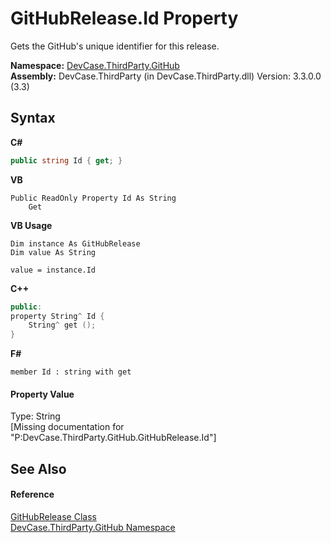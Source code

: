 # GitHubRelease.Id Property 
 

Gets the GitHub's unique identifier for this release.

**Namespace:**&nbsp;<a href="N_DevCase_ThirdParty_GitHub">DevCase.ThirdParty.GitHub</a><br />**Assembly:**&nbsp;DevCase.ThirdParty (in DevCase.ThirdParty.dll) Version: 3.3.0.0 (3.3)

## Syntax

**C#**<br />
``` C#
public string Id { get; }
```

**VB**<br />
``` VB
Public ReadOnly Property Id As String
	Get
```

**VB Usage**<br />
``` VB Usage
Dim instance As GitHubRelease
Dim value As String

value = instance.Id

```

**C++**<br />
``` C++
public:
property String^ Id {
	String^ get ();
}
```

**F#**<br />
``` F#
member Id : string with get

```


#### Property Value
Type: String<br />\[Missing <value> documentation for "P:DevCase.ThirdParty.GitHub.GitHubRelease.Id"\]

## See Also


#### Reference
<a href="T_DevCase_ThirdParty_GitHub_GitHubRelease">GitHubRelease Class</a><br /><a href="N_DevCase_ThirdParty_GitHub">DevCase.ThirdParty.GitHub Namespace</a><br />